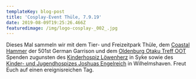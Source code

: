 ```yaml
---
templateKey: blog-post
title: 'Cosplay-Event Thüle, 7.9.19'
date: 2019-08-09T19:25:26.466Z
featuredimage: /img/logo-cosplay-_002_.jpg
---
```

Dieses Mal sammeln wir mit dem Tier- und Freizeitpark Thüle, dem [Coastal Hammer](https://www.501st.de/viewpage.php?page_id=68) der 501st German Garrison und dem [Oldenburg Otaku Treff OOT](https://www.facebook.com/OldenburgerOtakuTreff/) Spenden zugunsten des [Kinderhospiz Löwenherz](https://www.kinderhospiz-loewenherz.de/) in Syke sowie des [Kinder- und Jugendhospizes Joshuas Engelreich](https://www.kinderhospizwilhelmshaven.de/) in Wilhelmshaven. Freut Euch auf einen ereignisreichen Tag.
